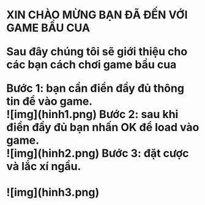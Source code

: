 <h1> XIN CHÀO MỪNG BẠN ĐÃ ĐẾN VỚI GAME BẦU CUA <br>
<p> Sau đây chúng tôi sẽ giới thiệu cho các bạn cách chơi game bầu cua </p>
Bước 1: bạn cần điền đầy đủ thông tin để vào game. <br>
![img](hinh1.png)
Bước 2: sau khi điền đầy đủ bạn nhấn OK để load vào game.<br>
![img](hinh2.png)
Bước 3: đặt cược và lắc xí ngầu.<br> 
<br>![img](hinh3.png)
</h1>
